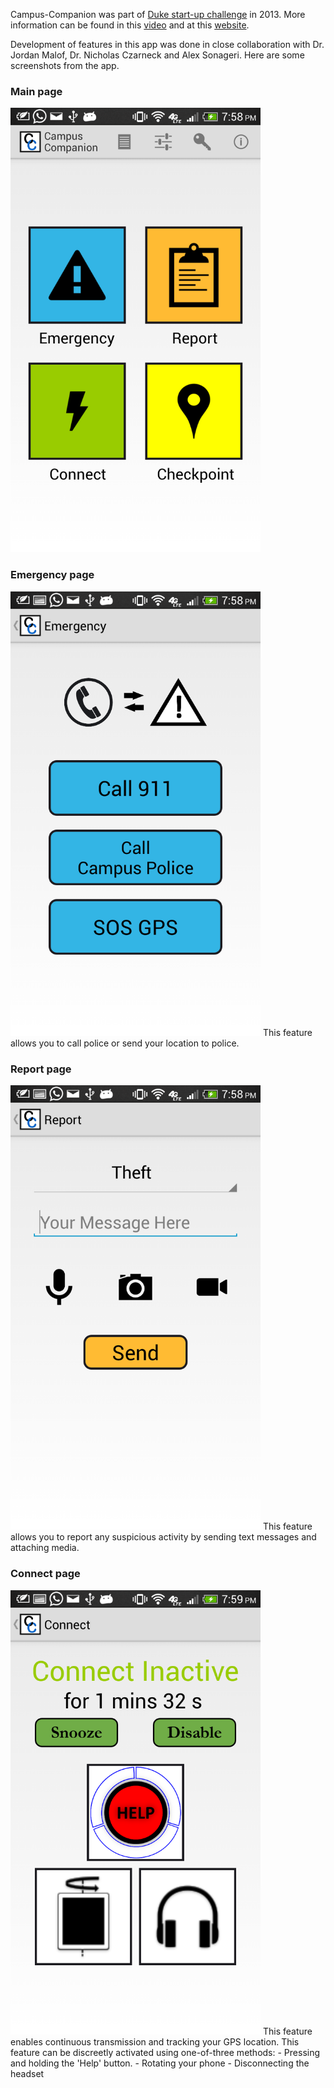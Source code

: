 Campus-Companion was part of [Duke start-up challenge](http://www.dukestartupchallenge.org/) in 2013. More information can be found in this [video](https://youtu.be/_dHv3oYvpsc) and at this [website](http://campuscompanion.weebly.com/).

Development of features in this app was done in close collaboration with Dr. Jordan Malof, Dr. Nicholas Czarneck and Alex Sonageri. Here are some screenshots from the app.

### Main page
<img src="screenshots/main_page.png" width="400">

### Emergency page
<img src="screenshots/emergency_page.png" width="400">
This feature allows you to call police or send your location to police.

### Report page
<img src="screenshots/report_page.png" width="400">
This feature allows you to report any suspicious activity by sending text messages and attaching media.

### Connect page
<img src="screenshots/connect_page.png" width="400">
This feature enables continuous transmission and tracking your GPS location. This feature can be discreetly activated using one-of-three methods:
- Pressing and holding the 'Help' button.
- Rotating your phone
- Disconnecting the headset
